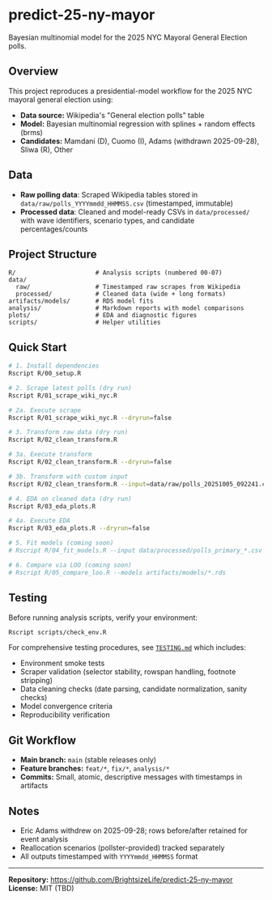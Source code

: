 # predict-25-ny-mayor

Bayesian multinomial model for the 2025 NYC Mayoral General Election polls.

## Overview

This project reproduces a presidential-model workflow for the 2025 NYC mayoral general election using:
- **Data source:** Wikipedia's "General election polls" table
- **Model:** Bayesian multinomial regression with splines + random effects (brms)
- **Candidates:** Mamdani (D), Cuomo (I), Adams (withdrawn 2025-09-28), Sliwa (R), Other

## Data

- **Raw polling data**: Scraped Wikipedia tables stored in `data/raw/polls_YYYYmmdd_HHMMSS.csv` (timestamped, immutable)
- **Processed data**: Cleaned and model-ready CSVs in `data/processed/` with wave identifiers, scenario types, and candidate percentages/counts

## Project Structure

```
R/                      # Analysis scripts (numbered 00-07)
data/
  raw/                  # Timestamped raw scrapes from Wikipedia
  processed/            # Cleaned data (wide + long formats)
artifacts/models/       # RDS model fits
analysis/               # Markdown reports with model comparisons
plots/                  # EDA and diagnostic figures
scripts/                # Helper utilities
```

## Quick Start

```bash
# 1. Install dependencies
Rscript R/00_setup.R

# 2. Scrape latest polls (dry run)
Rscript R/01_scrape_wiki_nyc.R

# 2a. Execute scrape
Rscript R/01_scrape_wiki_nyc.R --dryrun=false

# 3. Transform raw data (dry run)
Rscript R/02_clean_transform.R

# 3a. Execute transform
Rscript R/02_clean_transform.R --dryrun=false

# 3b. Transform with custom input
Rscript R/02_clean_transform.R --input=data/raw/polls_20251005_092241.csv --dryrun=false

# 4. EDA on cleaned data (dry run)
Rscript R/03_eda_plots.R

# 4a. Execute EDA
Rscript R/03_eda_plots.R --dryrun=false

# 5. Fit models (coming soon)
# Rscript R/04_fit_models.R --input data/processed/polls_primary_*.csv

# 6. Compare via LOO (coming soon)
# Rscript R/05_compare_loo.R --models artifacts/models/*.rds
```

## Testing

Before running analysis scripts, verify your environment:

```bash
Rscript scripts/check_env.R
```

For comprehensive testing procedures, see [`TESTING.md`](TESTING.md) which includes:
- Environment smoke tests
- Scraper validation (selector stability, rowspan handling, footnote stripping)
- Data cleaning checks (date parsing, candidate normalization, sanity checks)
- Model convergence criteria
- Reproducibility verification

## Git Workflow

- **Main branch:** `main` (stable releases only)
- **Feature branches:** `feat/*`, `fix/*`, `analysis/*`
- **Commits:** Small, atomic, descriptive messages with timestamps in artifacts

## Notes

- Eric Adams withdrew on 2025-09-28; rows before/after retained for event analysis
- Reallocation scenarios (pollster-provided) tracked separately
- All outputs timestamped with `YYYYmmdd_HHMMSS` format

---

**Repository:** https://github.com/BrightsizeLife/predict-25-ny-mayor
**License:** MIT (TBD)
